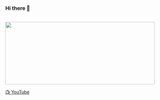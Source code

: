 ### Hi there 👋
<br>
<img src="https://github-readme-stats.vercel.app/api?username=nucliweb&show_icons=true&theme=tokyonight" width="467" height="195">
<br>

[📺 YouTube](https://www.youtube.com/c/JoanLeon)
